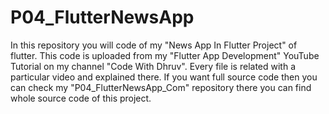 # P04_FlutterNewsApp
In this repository you will code of my "News App In Flutter Project" of flutter. This code is uploaded from my "Flutter App Development" YouTube Tutorial on my channel "Code With Dhruv". Every file is related with a particular video and explained there. If you want full source code then you can check my "P04_FlutterNewsApp_Com" repository there you can find whole source code of this project.
